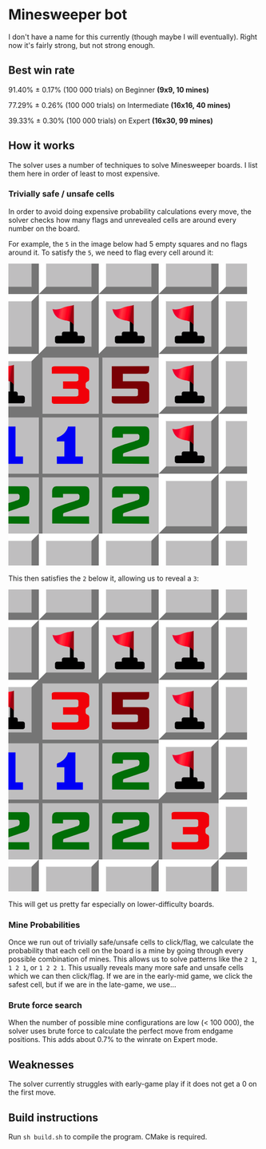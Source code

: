 # Minesweeper bot

I don't have a name for this currently (though maybe I will eventually). Right now it's fairly strong, but not strong enough.

## Best win rate

91.40% &plusmn; 0.17% (100 000 trials) on Beginner **(9x9, 10 mines)**

77.29% &plusmn; 0.26% (100 000 trials) on Intermediate **(16x16, 40 mines)**

39.33% &plusmn; 0.30% (100 000 trials) on Expert **(16x30, 99 mines)**

## How it works

The solver uses a number of techniques to solve Minesweeper boards. I list them here in order of least to most expensive.

### Trivially safe / unsafe cells

In order to avoid doing expensive probability calculations every move, the solver checks how many flags and unrevealed cells are around every number on the board.

For example, the `5` in the image below had 5 empty squares and no flags around it. To satisfy the `5`, we need to flag every cell around it:

![All Mines](https://github.com/ArolaunTech/minesweeperbot/blob/main/imgs/5-flagged.png)

This then satisfies the `2` below it, allowing us to reveal a `3`:

![Satisfied](https://github.com/ArolaunTech/minesweeperbot/blob/main/imgs/2-rev.png)

This will get us pretty far especially on lower-difficulty boards.

### Mine Probabilities

Once we run out of trivially safe/unsafe cells to click/flag, we calculate the probability that each cell on the board is a mine by going through every possible combination of mines. This allows us to solve patterns like the `2 1`, `1 2 1`, or `1 2 2 1`. This usually reveals many more safe and unsafe cells which we can then click/flag. If we are in the early-mid game, we click the safest cell, but if we are in the late-game, we use...

### Brute force search

When the number of possible mine configurations are low (< 100 000), the solver uses brute force to calculate the perfect move from endgame positions. This adds about 0.7% to the winrate on Expert mode.

## Weaknesses

The solver currently struggles with early-game play if it does not get a 0 on the first move.

## Build instructions

Run `sh build.sh` to compile the program. CMake is required.